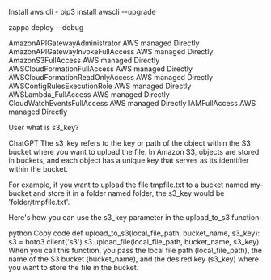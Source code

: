 Install aws cli - pip3 install awscli --upgrade

zappa deploy --debug

AmazonAPIGatewayAdministrator	AWS managed	Directly
AmazonAPIGatewayInvokeFullAccess	AWS managed	Directly
AmazonS3FullAccess	AWS managed	Directly
AWSCloudFormationFullAccess	AWS managed	Directly
AWSCloudFormationReadOnlyAccess	AWS managed	Directly
AWSConfigRulesExecutionRole	AWS managed	Directly
AWSLambda_FullAccess	AWS managed	Directly
CloudWatchEventsFullAccess	AWS managed	Directly
IAMFullAccess	AWS managed	Directly

User
what is s3_key?

ChatGPT
The s3_key refers to the key or path of the object within the S3 bucket where you want to upload the file. In Amazon S3, objects are stored in buckets, and each object has a unique key that serves as its identifier within the bucket.

For example, if you want to upload the file tmpfile.txt to a bucket named my-bucket and store it in a folder named folder, the s3_key would be 'folder/tmpfile.txt'.

Here's how you can use the s3_key parameter in the upload_to_s3 function:

python
Copy code
def upload_to_s3(local_file_path, bucket_name, s3_key):
    s3 = boto3.client('s3')
    s3.upload_file(local_file_path, bucket_name, s3_key)
When you call this function, you pass the local file path (local_file_path), the name of the S3 bucket (bucket_name), and the desired key (s3_key) where you want to store the file in the bucket.